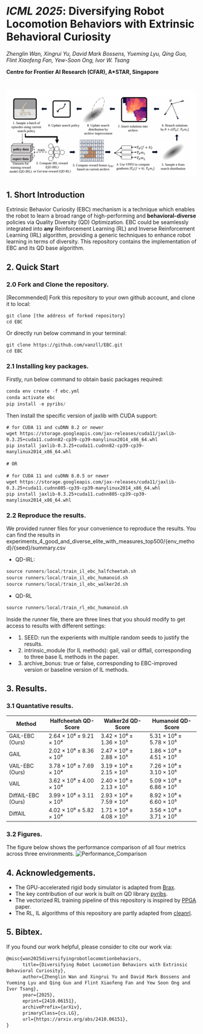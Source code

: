 # ***ICML 2025***: Diversifying Robot Locomotion Behaviors with Extrinsic Behavioral Curiosity


*Zhenglin Wan, Xingrui Yu, David Mark Bossens, Yueming Lyu, Qing Guo, Flint Xiaofeng Fan, Yew-Soon Ong, Ivor W. Tsang* 

**Centre for Frontier AI Research (CFAR), A\*STAR, Singapore**

<h1 align="center"> 
    <img src="./framework.png" width="1000">
</h1>

## 1. Short Introduction
Extrinsic Behavior Curiosity (EBC) mechanism is a technique which enables the robot to learn a broad range of high-performing and **behavioral-diverse** policies via Quality Diversity (QD) Optimization. EBC could be seamlessly integrated into **any** Reinforcement Learning (RL) and Inverse Reinforcement Learning (IRL) algorithm, providing a generic techniques to enhance robot learning in terms of diversity. This repository contains the implementation of EBC and its QD base algorithm. 



## 2. Quick Start

### 2.0 Fork and Clone the repository.
[Recommended] Fork this repository to your own github account, and clone it to local:
```
git clone [the address of forked repository]
cd EBC
```


Or directly run below command in your terminal:

```
git clone https://github.com/vanzll/EBC.git
cd EBC
```

### 2.1 Installing key packages.
Firstly, run below command to obtain basic packages required:
```python
conda env create -f ebc.yml
conda activate ebc
pip install -e pyribs/
```
Then install the specific version of jaxlib with CUDA support:

```
# for CUDA 11 and cuDNN 8.2 or newer
wget https://storage.googleapis.com/jax-releases/cuda11/jaxlib-0.3.25+cuda11.cudnn82-cp39-cp39-manylinux2014_x86_64.whl
pip install jaxlib-0.3.25+cuda11.cudnn82-cp39-cp39-manylinux2014_x86_64.whl

# OR 

# for CUDA 11 and cuDNN 8.0.5 or newer 
wget https://storage.googleapis.com/jax-releases/cuda11/jaxlib-0.3.25+cuda11.cudnn805-cp39-cp39-manylinux2014_x86_64.whl
pip install jaxlib-0.3.25+cuda11.cudnn805-cp39-cp39-manylinux2014_x86_64.whl
```


### 2.2 Reproduce the results.
We provided runner files for your convenience to reproduce the results. You can find the results in experiments_4_good_and_diverse_elite_with_measures_top500/{env_method}/{seed}/summary.csv

- QD-IRL:
```python 
source runners/local/train_il_ebc_halfcheetah.sh
source runners/local/train_il_ebc_humanoid.sh
source runners/local/train_il_ebc_walker2d.sh
```

- QD-RL
```python 
source runners/local/train_rl_ebc_humanoid.sh
```
Inside the runner file, there are three lines that you should modify to get access to results with different settings:
- 1. SEED: run the experients with multiple random seeds to justify the results.
- 2. intrinsic_module (for IL methods): gail, vail or diffail, corresponding to three base IL methods in the paper.
- 3. archive_bonus: true or false, corresponding to EBC-improved version or baseline version of IL methods.

## 3. Results.

### 3.1 Quantative results.

| Method              | Halfcheetah QD-Score      | Walker2d QD-Score        | Humanoid QD-Score        |
|---------------------|--------------------------|--------------------------|--------------------------|
| GAIL-EBC (Ours)     | 2.64 × 10⁶ ± 9.21 × 10⁴  | 3.42 × 10⁶ ± 1.36 × 10⁵  | 5.31 × 10⁶ ± 5.78 × 10⁵  |
| GAIL                | 2.02 × 10⁶ ± 8.36 × 10⁵  | 2.47 × 10⁶ ± 2.88 × 10⁵  | 1.86 × 10⁶ ± 4.51 × 10⁵  |
| VAIL-EBC (Ours)     | 3.78 × 10⁶ ± 7.69 × 10⁴  | 3.19 × 10⁶ ± 2.15 × 10⁵  | 7.26 × 10⁶ ± 3.10 × 10⁵  |
| VAIL                | 3.62 × 10⁶ ± 4.00 × 10⁴  | 2.40 × 10⁶ ± 2.13 × 10⁵  | 5.09 × 10⁶ ± 6.86 × 10⁵  |
| DiffAIL-EBC (Ours)  | 3.99 × 10⁶ ± 3.11 × 10⁵  | 2.93 × 10⁶ ± 7.59 × 10⁴  | 8.92 × 10⁶ ± 6.60 × 10⁵  |
| DiffAIL             | 4.02 × 10⁶ ± 5.82 × 10⁴  | 1.71 × 10⁶ ± 4.08 × 10⁵  | 3.56 × 10⁶ ± 3.71 × 10⁵  |

### 3.2 Figures.

The figure below shows the performance comparison of all four metrics across three environments.
![Performance_Comparison](combined__All_metrics.png)

## 4. Acknowledgements.
- The GPU-accelerated rigid body simulator is adapted from [Brax](https://github.com/google/brax).
- The key contribution of our work is built on QD library [pyribs](https://github.com/icaros-usc/pyribs).
- The vectorized RL training pipeline of this repository is inspired by [PPGA](https://arxiv.org/abs/2305.13795) paper.
- The RL, IL algorithms of this repository are partly adapted from [cleanrl](https://github.com/vwxyzjn/cleanrl).

## 5. Bibtex.
If you found our work helpful, please consider to cite our work via:

```
@misc{wan2025diversifyingrobotlocomotionbehaviors,
      title={Diversifying Robot Locomotion Behaviors with Extrinsic Behavioral Curiosity}, 
      author={Zhenglin Wan and Xingrui Yu and David Mark Bossens and Yueming Lyu and Qing Guo and Flint Xiaofeng Fan and Yew Soon Ong and Ivor Tsang},
      year={2025},
      eprint={2410.06151},
      archivePrefix={arXiv},
      primaryClass={cs.LG},
      url={https://arxiv.org/abs/2410.06151}, 
}
```
